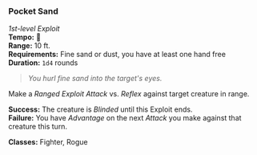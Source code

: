 ### Pocket Sand
*1st-level Exploit*  
**Tempo:** 🔵  
**Range:** 10 ft.  
**Requirements:** Fine sand or dust, you have at least one hand free  
**Duration:** `1d4` rounds  

> *You hurl fine sand into the target's eyes.*

Make a *Ranged Exploit Attack* vs. *Reflex* against target creature in range.

**Success:** The creature is *Blinded* until this Exploit ends.  
**Failure:** You have *Advantage* on the next *Attack* you make against that creature this turn.  

**Classes:** Fighter, Rogue
